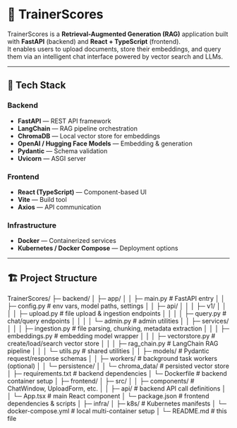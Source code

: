 # 🧠 TrainerScores

TrainerScores is a **Retrieval-Augmented Generation (RAG)** application built with **FastAPI** (backend) and **React + TypeScript** (frontend).  
It enables users to upload documents, store their embeddings, and query them via an intelligent chat interface powered by vector search and LLMs.

---

## 🚀 Tech Stack

### Backend
- **FastAPI** — REST API framework  
- **LangChain** — RAG pipeline orchestration  
- **ChromaDB** — Local vector store for embeddings  
- **OpenAI / Hugging Face Models** — Embedding & generation  
- **Pydantic** — Schema validation  
- **Uvicorn** — ASGI server  

### Frontend
- **React (TypeScript)** — Component-based UI  
- **Vite** — Build tool  
- **Axios** — API communication  

### Infrastructure
- **Docker** — Containerized services  
- **Kubernetes / Docker Compose** — Deployment options  

---

## 🏗️ Project Structure

TrainerScores/
├─ backend/
│ ├─ app/
│ │ ├─ main.py # FastAPI entry
│ │ ├─ config.py # env vars, model paths, settings
│ │ ├─ api/
│ │ │ ├─ v1/
│ │ │ │ ├─ upload.py # file upload & ingestion endpoints
│ │ │ │ ├─ query.py # chat/query endpoints
│ │ │ │ └─ admin.py # admin utilities
│ │ ├─ services/
│ │ │ ├─ ingestion.py # file parsing, chunking, metadata extraction
│ │ │ ├─ embeddings.py # embedding model wrapper
│ │ │ ├─ vectorstore.py # create/load/search vector store
│ │ │ ├─ rag_chain.py # LangChain RAG pipeline
│ │ │ └─ utils.py # shared utilities
│ │ ├─ models/ # Pydantic request/response schemas
│ │ ├─ workers/ # background task workers (optional)
│ │ └─ persistence/
│ │ └─ chroma_data/ # persisted vector store
│ ├─ requirements.txt # backend dependencies
│ └─ Dockerfile # backend container setup
│
├─ frontend/
│ ├─ src/
│ │ ├─ components/ # ChatWindow, UploadForm, etc.
│ │ ├─ api/ # backend API call definitions
│ │ └─ App.tsx # main React component
│ └─ package.json # frontend dependencies & scripts
│
├─ infra/
│ ├─ k8s/ # Kubernetes manifests
│ └─ docker-compose.yml # local multi-container setup
│
└─ README.md # this file